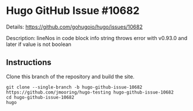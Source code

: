 # Hugo GitHub Issue #10682

Details: <https://github.com/gohugoio/hugo/issues/10682>

Description: lineNos in code block info string throws error with v0.93.0 and later if value is not boolean

## Instructions

Clone this branch of the repository and build the site.

```text
git clone --single-branch -b hugo-github-issue-10682 https://github.com/jmooring/hugo-testing hugo-github-issue-10682
cd hugo-github-issue-10682
hugo
```

